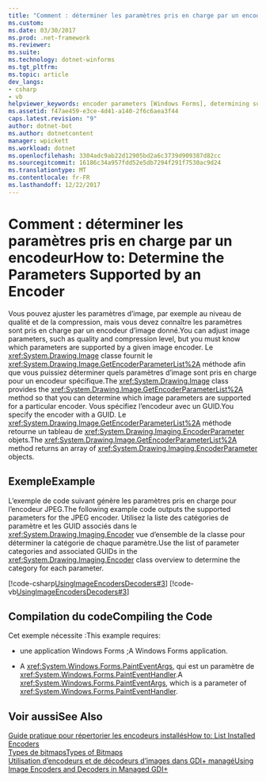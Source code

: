 ```yaml
---
title: "Comment : déterminer les paramètres pris en charge par un encodeur"
ms.custom: 
ms.date: 03/30/2017
ms.prod: .net-framework
ms.reviewer: 
ms.suite: 
ms.technology: dotnet-winforms
ms.tgt_pltfrm: 
ms.topic: article
dev_langs:
- csharp
- vb
helpviewer_keywords: encoder parameters [Windows Forms], determining supported
ms.assetid: f47ae459-e3ce-4d41-a140-2f6c6aea3f44
caps.latest.revision: "9"
author: dotnet-bot
ms.author: dotnetcontent
manager: wpickett
ms.workload: dotnet
ms.openlocfilehash: 3304adc9ab22d12905bd2a6c3739d909387d82cc
ms.sourcegitcommit: 16186c34a957fdd52e5db7294f291f7530ac9d24
ms.translationtype: MT
ms.contentlocale: fr-FR
ms.lasthandoff: 12/22/2017
---
```

# <a name="how-to-determine-the-parameters-supported-by-an-encoder"></a><span data-ttu-id="5a8c7-102">Comment : déterminer les paramètres pris en charge par un encodeur</span><span class="sxs-lookup"><span data-stu-id="5a8c7-102">How to: Determine the Parameters Supported by an Encoder</span></span>
<span data-ttu-id="5a8c7-103">Vous pouvez ajuster les paramètres d’image, par exemple au niveau de qualité et de la compression, mais vous devez connaître les paramètres sont pris en charge par un encodeur d’image donné.</span><span class="sxs-lookup"><span data-stu-id="5a8c7-103">You can adjust image parameters, such as quality and compression level, but you must know which parameters are supported by a given image encoder.</span></span> <span data-ttu-id="5a8c7-104">Le <xref:System.Drawing.Image> classe fournit le <xref:System.Drawing.Image.GetEncoderParameterList%2A> méthode afin que vous puissiez déterminer quels paramètres d’image sont pris en charge pour un encodeur spécifique.</span><span class="sxs-lookup"><span data-stu-id="5a8c7-104">The <xref:System.Drawing.Image> class provides the <xref:System.Drawing.Image.GetEncoderParameterList%2A> method so that you can determine which image parameters are supported for a particular encoder.</span></span> <span data-ttu-id="5a8c7-105">Vous spécifiez l’encodeur avec un GUID.</span><span class="sxs-lookup"><span data-stu-id="5a8c7-105">You specify the encoder with a GUID.</span></span> <span data-ttu-id="5a8c7-106">Le <xref:System.Drawing.Image.GetEncoderParameterList%2A> méthode retourne un tableau de <xref:System.Drawing.Imaging.EncoderParameter> objets.</span><span class="sxs-lookup"><span data-stu-id="5a8c7-106">The <xref:System.Drawing.Image.GetEncoderParameterList%2A> method returns an array of <xref:System.Drawing.Imaging.EncoderParameter> objects.</span></span>  
  
## <a name="example"></a><span data-ttu-id="5a8c7-107">Exemple</span><span class="sxs-lookup"><span data-stu-id="5a8c7-107">Example</span></span>  
 <span data-ttu-id="5a8c7-108">L’exemple de code suivant génère les paramètres pris en charge pour l’encodeur JPEG.</span><span class="sxs-lookup"><span data-stu-id="5a8c7-108">The following example code outputs the supported parameters for the JPEG encoder.</span></span> <span data-ttu-id="5a8c7-109">Utilisez la liste des catégories de paramètre et les GUID associés dans le <xref:System.Drawing.Imaging.Encoder> vue d’ensemble de la classe pour déterminer la catégorie de chaque paramètre.</span><span class="sxs-lookup"><span data-stu-id="5a8c7-109">Use the list of parameter categories and associated GUIDs in the <xref:System.Drawing.Imaging.Encoder> class overview to determine the category for each parameter.</span></span>  
  
 [!code-csharp[UsingImageEncodersDecoders#3](../../../../samples/snippets/csharp/VS_Snippets_Winforms/UsingImageEncodersDecoders/CS/Form1.cs#3)]
 [!code-vb[UsingImageEncodersDecoders#3](../../../../samples/snippets/visualbasic/VS_Snippets_Winforms/UsingImageEncodersDecoders/VB/Form1.vb#3)]  
  
## <a name="compiling-the-code"></a><span data-ttu-id="5a8c7-110">Compilation du code</span><span class="sxs-lookup"><span data-stu-id="5a8c7-110">Compiling the Code</span></span>  
 <span data-ttu-id="5a8c7-111">Cet exemple nécessite :</span><span class="sxs-lookup"><span data-stu-id="5a8c7-111">This example requires:</span></span>  
  
-   <span data-ttu-id="5a8c7-112">une application Windows Forms ;</span><span class="sxs-lookup"><span data-stu-id="5a8c7-112">A Windows Forms application.</span></span>  
  
-   <span data-ttu-id="5a8c7-113">A <xref:System.Windows.Forms.PaintEventArgs>, qui est un paramètre de <xref:System.Windows.Forms.PaintEventHandler>.</span><span class="sxs-lookup"><span data-stu-id="5a8c7-113">A <xref:System.Windows.Forms.PaintEventArgs>, which is a parameter of <xref:System.Windows.Forms.PaintEventHandler>.</span></span>  
  
## <a name="see-also"></a><span data-ttu-id="5a8c7-114">Voir aussi</span><span class="sxs-lookup"><span data-stu-id="5a8c7-114">See Also</span></span>  
 [<span data-ttu-id="5a8c7-115">Guide pratique pour répertorier les encodeurs installés</span><span class="sxs-lookup"><span data-stu-id="5a8c7-115">How to: List Installed Encoders</span></span>](../../../../docs/framework/winforms/advanced/how-to-list-installed-encoders.md)  
 [<span data-ttu-id="5a8c7-116">Types de bitmaps</span><span class="sxs-lookup"><span data-stu-id="5a8c7-116">Types of Bitmaps</span></span>](../../../../docs/framework/winforms/advanced/types-of-bitmaps.md)  
 [<span data-ttu-id="5a8c7-117">Utilisation d’encodeurs et de décodeurs d’images dans GDI+ managé</span><span class="sxs-lookup"><span data-stu-id="5a8c7-117">Using Image Encoders and Decoders in Managed GDI+</span></span>](../../../../docs/framework/winforms/advanced/using-image-encoders-and-decoders-in-managed-gdi.md)
